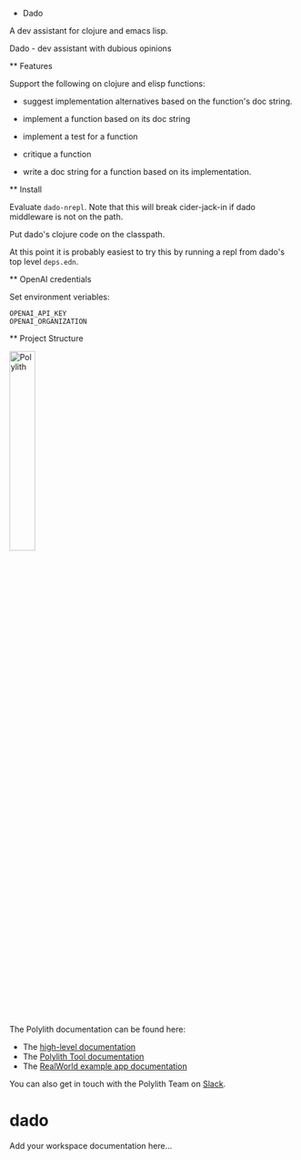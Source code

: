 * Dado

A dev assistant for clojure and emacs lisp.

Dado - dev assistant with dubious opinions

** Features

 Support the following on clojure and elisp functions:

- suggest implementation alternatives based on the function's doc
  string.

- implement a function based on its doc string

- implement a test for a function

- critique a function

- write a doc string for a function based on its implementation.

** Install

Evaluate `dado-nrepl`.  Note that this will break cider-jack-in if dado
middleware is not on the path.

Put dado's clojure code on the classpath.

At this point it is probably easiest to try this by running a repl from
dado's top level `deps.edn`.

** OpenAI credentials

Set environment veriables:

```
OPENAI_API_KEY
OPENAI_ORGANIZATION
```

** Project Structure

<img src="logo.png" width="30%" alt="Polylith" id="logo">

The Polylith documentation can be found here:

- The [high-level documentation](https://polylith.gitbook.io/polylith)
- The [Polylith Tool documentation](https://polylith.gitbook.io/polylith/poly)
- The [RealWorld example app
  documentation](https://github.com/furkan3ayraktar/clojure-polylith-realworld-example-app)

You can also get in touch with the Polylith Team on
[Slack](https://clojurians.slack.com/archives/C013B7MQHJQ).

<h1>dado</h1>

<p>Add your workspace documentation here...</p>
